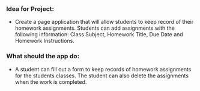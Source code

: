 ### Idea for Project:
* Create a page application that will allow students to keep record of their homework assignments. Students can add assignments with the following information: Class Subject, Homework Title, Due Date and Homework Instructions. 

### What should the app do:
* A student can fill out a form to keep records of homework assignments for the students classes. The student can also delete the assignments when the work is completed. 